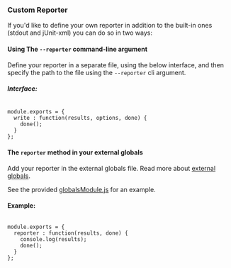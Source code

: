### Custom Reporter
If you'd like to define your own reporter in addition to the built-in ones (stdout and jUnit-xml) you can do so in two ways:

#### Using The `--reporter` command-line argument
Define your reporter in a separate file, using the below interface, and then specify the path to the file using the `--reporter` cli argument.

##### Interface:
<div class="sample-test">
<pre><code class="language-javascript">
module.exports = {
  write : function(results, options, done) {
    done();
  }
};</code></pre>
</div>

#### The `reporter` method in your external globals

Add your reporter in the external globals file. Read more about [external globals](/guide/using-nightwatch/external-globals.html).

See the provided [globalsModule.js](https://github.com/nightwatchjs/nightwatch/blob/main/examples/globalsModule.js) for an example.

#### Example:
<div class="sample-test">
<pre><code class="language-javascript">
module.exports = {
  reporter : function(results, done) {
    console.log(results);
    done();
  }
};</code></pre>
</div>

